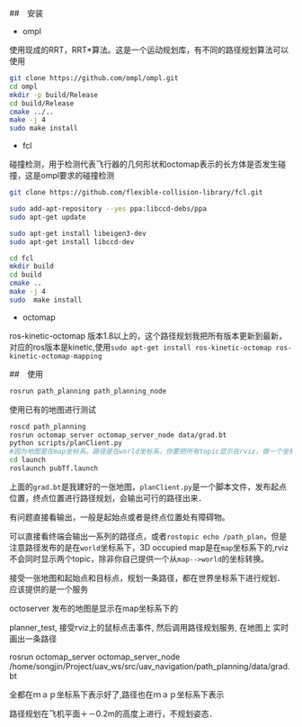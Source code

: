 
##　安装

- ompl

使用现成的RRT，RRT*算法。这是一个运动规划库，有不同的路径规划算法可以使用

```bash
git clone https://github.com/ompl/ompl.git
cd ompl
mkdir -p build/Release
cd build/Release
cmake ../..
make -j 4
sudo make install
```

- fcl

碰撞检测，用于检测代表飞行器的几何形状和octomap表示的长方体是否发生碰撞，这是ompl要求的碰撞检测

```bash
git clone https://github.com/flexible-collision-library/fcl.git

sudo add-apt-repository --yes ppa:libccd-debs/ppa
sudo apt-get update

sudo apt-get install libeigen3-dev
sudo apt-get install libccd-dev

cd fcl
mkdir build
cd build
cmake ..
make -j 4
sudo  make install
```


- octomap

ros-kinetic-octomap
版本1.8以上的，这个路径规划我把所有版本更新到最新，对应的ros版本是kinetic,使用`sudo apt-get install ros-kinetic-octomap ros-kinetic-octomap-mapping`

##　使用

```bash
rosrun path_planning path_planning_node
```

使用已有的地图进行测试

```bash
roscd path_planning
rosrun octomap_server octomap_server_node data/grad.bt
python scripts/planClient.py
#因为地图是在map坐标系。路径是在world坐标系，你要把所有topic显示在rviz，做一个坐标变换
cd launch
roslaunch pubTf.launch
```

上面的`grad.bt`是我建好的一张地图，`planClient.py`是一个脚本文件，发布起点位置，终点位置进行路径规划，会输出可行的路径出来．

有问题直接看输出，一般是起始点或者是终点位置处有障碍物。

可以直接看终端会输出一系列的路径点，或者`rostopic echo /path_plan`，但是注意路径发布的是在`world`坐标系下，3D occupied map是在`map`坐标系下的,rviz不会同时显示两个topic，除非你自己提供一个从`map-->world`的坐标转换。

接受一张地图和起始点和目标点，规划一条路径，都在世界坐标系下进行规划．
应该提供的是一个服务

octoserver 发布的地图是显示在map坐标系下的

planner_test, 接受rviz上的鼠标点击事件, 然后调用路径规划服务, 在地图上
实时画出一条路径


rosrun octomap_server octomap_server_node /home/songjin/Project/uav_ws/src/uav_navigation/path_planning/data/grad.bt 

全都在ｍａｐ坐标系下表示好了,路径也在ｍａｐ坐标系下表示

路径规划在飞机平面＋－0.2m的高度上进行，不规划姿态．
